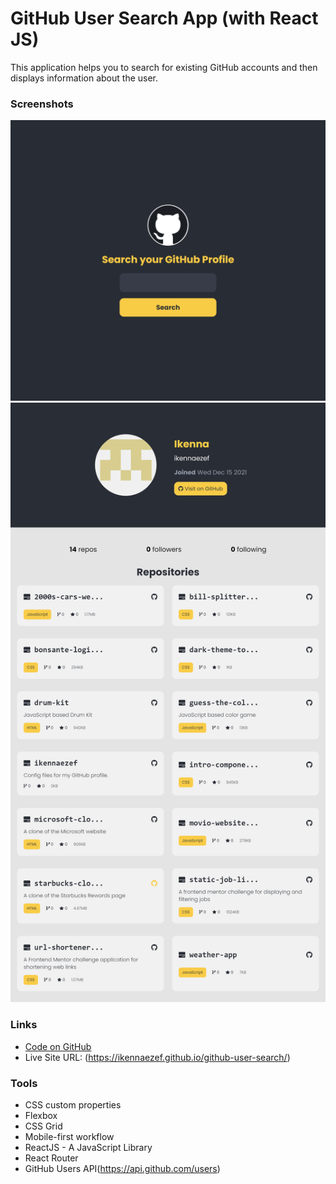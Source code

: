 # GitHub User Search App (with React JS)

This application helps you to search for existing GitHub accounts and then displays information about the user.

### Screenshots


![](./screenshot_1.png)
![](./screenhot_2.png)

### Links

- [Code on GitHub](https://github.com/ikennaezef/github-user-search)
- Live Site URL: (https://ikennaezef.github.io/github-user-search/)


### Tools

- CSS custom properties
- Flexbox
- CSS Grid
- Mobile-first workflow
- ReactJS - A JavaScript Library
- React Router
- GitHub Users API(https://api.github.com/users)
